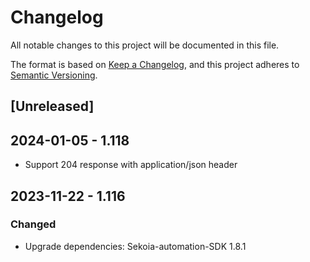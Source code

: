 # Changelog

All notable changes to this project will be documented in this file.

The format is based on [Keep a Changelog](https://keepachangelog.com/en/1.0.0/),
and this project adheres to [Semantic Versioning](https://semver.org/spec/v2.0.0.html).

## [Unreleased]

## 2024-01-05 - 1.118

- Support 204 response with application/json header

## 2023-11-22 - 1.116

### Changed

- Upgrade dependencies: Sekoia-automation-SDK 1.8.1

